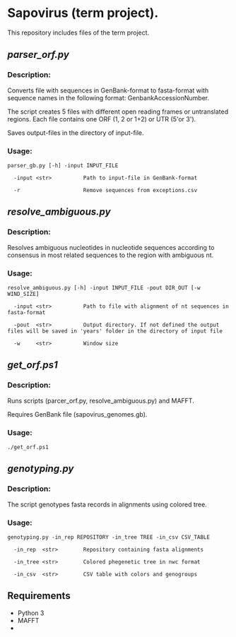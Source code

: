 # Sapovirus (term project).

This repository includes files of the term project.

## *parser_orf.py*

### Description:

Converts file with sequences in GenBank-format to fasta-format with sequence names in the following format: GenbankAccessionNumber.

The script creates 5 files with different open reading frames or untranslated regions. Each file contains one ORF (1, 2 or 1+2) or UTR (5'or 3').

Saves output-files in the directory of input-file.

### Usage:

```
parser_gb.py [-h] -input INPUT_FILE

  -input <str>          Path to input-file in GenBank-format

  -r                    Remove sequences from exceptions.csv
```
## *resolve_ambiguous.py*

### Description:

Resolves ambiguous nucleotides in nucleotide sequences according to consensus in most related sequences to the region with ambiguous nt.

### Usage:

```
resolve_ambiguous.py [-h] -input INPUT_FILE -pout DIR_OUT [-w WIND_SIZE]

  -input <str>          Path to file with alignment of nt sequences in fasta-format

  -pout  <str>          Output directory. If not defined the output files will be saved in 'years' folder in the directory of input file

  -w     <str>          Window size
```
## *get_orf.ps1*

### Description:

Runs scripts (parcer_orf.py, resolve_ambiguous.py) and MAFFT.

Requires GenBank file (sapovirus_genomes.gb).

### Usage:

```
./get_orf.ps1
```
## *genotyping.py*

### Description:

The script genotypes fasta records in alignments using colored tree.

### Usage:

```
genotyping.py -in_rep REPOSITORY -in_tree TREE -in_csv CSV_TABLE

  -in_rep  <str>        Repository containing fasta alignments

  -in_tree <str>        Colored phegenetic tree in nwc format

  -in_csv  <str>        CSV table with colors and genogroups
```

## Requirements

* Python 3
* MAFFT
*
